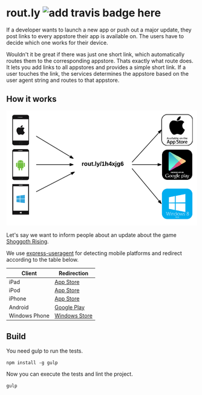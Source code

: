 # rout.ly ![add travis badge here]()

If a developer wants to launch a new app or push out a major update, they post links to every appstore their app is available on. The users have to decide which one works for their device.

Wouldn't it be great if there was just one short link, which automatically routes them to the corresponding appstore. Thats exactly what route does.
It lets you add links to all appstores and provides a simple short link. If a user touches the link, the services determines the appstore based on the user agent string and routes to that appstore.

## How it works

![Redirection flow](flow.png)

Let's say we want to inform people about an update
about the game [Shoggoth Rising](http://shoggothrising.com/en/).

We use [express-useragent](https://github.com/biggora/express-useragent) for
detecting mobile platforms and redirect according to the table below.

Client        | Redirection
--------------|---------
iPad          | [App Store](https://itunes.apple.com/app/shoggoth-rising/id729429892)
iPod          | [App Store](https://itunes.apple.com/app/shoggoth-rising/id729429892)
iPhone        | [App Store](https://itunes.apple.com/app/shoggoth-rising/id729429892)
Android       | [Google Play](https://play.google.com/store/apps/details?id=ch.dreipol.shogothrising)
Windows Phone | [Windows Store](http://apps.microsoft.com/windows/en-us/app/shoggoth-rising/99e6a9ff-8fc8-4938-a25d-6a5519965ade)

## Build

You need gulp to run the tests.

```
npm install -g gulp
```

Now you can execute the tests and lint the project.

```
gulp
```
